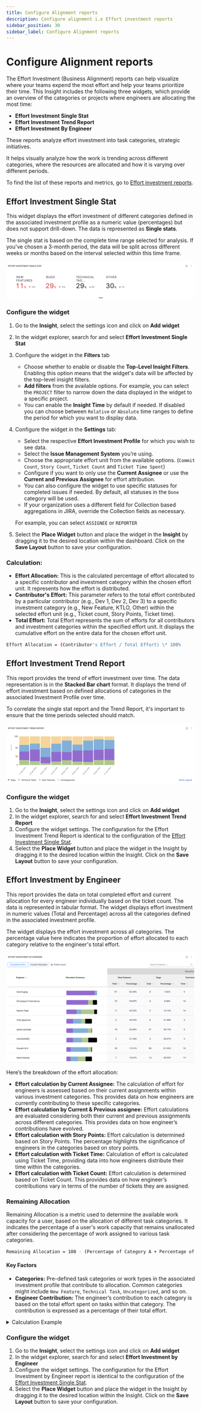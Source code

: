 ```yaml
---
title: Configure Alignment reports
description: Configure alignment i.e Effort investment reports
sidebar_position: 30
sidebar_label: Configure Alignment reports
---
```



# Configure Alignment reports

The Effort Investment (Business Alignment) reports can help visualize where your teams expend the most effort and help your teams prioritize their time. This Insight includes the following three widgets, which provide an overview of the categories or projects where engineers are allocating the most time:

* **Effort Investment Single Stat**
* **Effort Investment Trend Report**
* **Effort Investment By Engineer**

These reports analyze effort investment into task categories, strategic initiatives.

It helps  visually analyze how the work is trending across different categories, where the resources are allocated and how it is varying over different periods.

To find the list of these reports and metrics, go to [Effort investment reports](/docs/software-engineering-insights/sei-metrics-and-reports/alignment-metrics-reports/effort-investment-metrics).

## Effort Investment Single Stat

This widget displays the effort investment of different categories defined in the associated investment profile as a numeric value (percentages) but does not support drill-down. The data is represented as **Single stats**.

The single stat is based on the complete time range selected for analysis. If you've chosen a 3-month period, the data will be split across different weeks or months based on the interval selected within this time frame.

![](./static/ba-single-stat.png)

### Configure the widget

1. Go to the **Insight**, select the settings icon and click on **Add widget**
2. In the widget explorer, search for and select **Effort Investment Single Stat**
3. Configure the widget in the **Filters** tab
   * Choose whether to enable or disable the **Top-Level Insight Filters**. Enabling this option means that the widget's data will be affected by the top-level insight filters.
   * **Add filters** from the available options. For example, you can select the `PROJECT` filter to narrow down the data displayed in the widget to a specific project.
   * You can enable the **Insight Time** by default if needed. If disabled you can choose between `Relative` or `Absolute` time ranges to define the period for which you want to display data.
4. Configure the widget in the **Settings** tab:
   * Select the respective **Effort Investment Profile** for which you wish to see data.
   * Select the **Issue Management System** you’re using.
   * Choose the appropriate effort unit from the available options. (`Commit Count`, `Story Count`, `Ticket Count` and `Ticket Time Spent`)
   * Configure if you want to only use the **Current Assignee** or use the **Current and Previous Assignee** for effort attribution.
   * You can also configure the widget to use specific statuses for completed issues if needed. By default, all statuses in the `Done` category will be used.
   * If your organization uses a different field for Collection based aggregations in JIRA, override the Collection fields as necessary.
   
   For example, you can select `ASSIGNEE` or `REPORTER`

5. Select the **Place Widget** button and place the widget in the **Insight** by dragging it to the desired location within the dashboard. Click on the **Save Layout** button to save your configuration.

### Calculation:

* **Effort Allocation:** This is the calculated percentage of effort allocated to a specific contributor and investment category within the chosen effort unit. It represents how the effort is distributed.
* **Contributor's Effort:** This parameter refers to the total effort contributed by a particular contributor (e.g., Dev 1, Dev 2, Dev 3) to a specific investment category (e.g., New Feature, KTLO, Other) within the selected effort unit (e.g., Ticket count, Story Points, Ticket time).
* **Total Effort:** Total Effort represents the sum of efforts for all contributors and investment categories within the specified effort unit. It displays the cumulative effort on the entire data for the chosen effort unit.

```bash
Effort Allocation = (Contributor's Effort / Total Effort) \* 100%
```

## Effort Investment Trend Report

This report provides the trend of effort investment over time. The data representation is in the **Stacked Bar chart** format. It displays the trend of effort investment based on defined allocations of categories in the associated Investment Profile over time.

To correlate the single stat report and the Trend Report, it's important to ensure that the time periods selected should match.

![](./static/ba-trend.png)

### Configure the widget

1. Go to the **Insight**, select the settings icon and click on **Add widget**
2. In the widget explorer, search for and select **Effort Investment Trend Report**
3. Configure the widget settings. The configuration for the Effort Investment Trend Report is identical to the configuration of the [Effort Investment Single Stat](/docs/software-engineering-insights/sei-metrics-and-reports/alignment-metrics-reports/configure-alignment-reports#effort-investment-single-stat).
4. Select the **Place Widget** button and place the widget in the Insight by dragging it to the desired location within the Insight. Click on the **Save Layout** button to save your configuration.

## Effort Investment by Engineer

This report provides the data on total completed effort and current allocation for every engineer individually based on the ticket count. The data is represented in tabular format. The widget displays effort investment in numeric values (Total and Percentage) across all the categories defined in the associated investment profile.

The widget displays the effort investment across all categories. The percentage value here indicates the proportion of effort allocated to each category relative to the engineer's total effort.

![](./static/ba-by-engineer.png)

Here’s the breakdown of the effort allocation:

* **Effort calculation by Current Assignee:** The calculation of effort for engineers is assessed based on their current assignments within various investment categories. This provides data on how engineers are currently contributing to these specific categories.
* **Effort calculation by Current & Previous assignee:** Effort calculations are evaluated considering both their current and previous assignments across different categories. This provides data on how engineer’s contributions have evolved.
* **Effort calculation with Story Points:** Effort calculation is determined based on Story Points. The percentage highlights the significance of engineers in the categories based on story points.
* **Effort calculation with Ticket Time:** Calculation of effort is calculated using Ticket Time, providing data into how engineers distribute their time within the categories.
* **Effort calculation with Ticket Count:** Effort calculation is determined based on Ticket Count. This provides data on how engineer’s contributions vary in terms of the number of tickets they are assigned.

### Remaining Allocation

Remaining Allocation is a metric used to determine the available work capacity for a user, based on the allocation of different task categories. It indicates the percentage of a user's work capacity that remains unallocated after considering the percentage of work assigned to various task categories.

```bash
Remaining Allocation = 100 - (Percentage of Category A + Percentage of Category B + ... + Percentage of Category N)
```

#### Key Factors

* **Categories:** Pre-defined task categories or work types in the associated investment profile that contribute to allocation. Common categories might include `New Feature`, `Technical Task`, `Uncategorized`, and so on.
* **Engineer Contribution:** The engineer’s contribution to each category is based on the total effort spent on tasks within that category. The contribution is expressed as a percentage of their total effort.

<details>
<summary>Calculation Example</summary>

Let's consider a scenario where a user, User X, is assigned tasks in two categories, `Category A` and `Category B`.

User X has a total of 50 tasks assigned in "Category A" with a total effort of 40 hours.

User X has a total of 20 tasks assigned in "Category B" with a total effort of 10 hours.

Calculation:

Calculate the percentage of User X's contribution to `Category A`: Percentage for `Category A` = (Effort in `Category A` / Total Effort) * 100

In this case, it's (40 / (40 + 10)) * 100 = 80%.

Calculate the percentage of User X's contribution to `Category B`: Percentage for `Category B` = (Effort in `Category B` / Total Effort) * 100

In this case, it's (10 / (40 + 10)) * 100 = 20%.

Calculate Remaining Allocation: Remaining Allocation = 100 - (Percentage of Category A + Percentage of Category B)

Remaining Allocation = 100 - (80% + 20%) = 100 - 100% = 0%

In this example, User X's `Remaining Allocation` is 0%, indicating that their entire work capacity has been allocated across `Category A` and `Category B`. There is no unallocated work capacity.

</details>

### Configure the widget

1. Go to the **Insight**, select the settings icon and click on **Add widget**
2. In the widget explorer, search for and select **Effort Investment by Engineer**
3. Configure the widget settings. The configuration for the Effort Investment by Engineer report is identical to the configuration of the [Effort Investment Single Stat](/docs/software-engineering-insights/sei-metrics-and-reports/alignment-metrics-reports/configure-alignment-reports#effort-investment-single-stat).
4. Select the **Place Widget** button and place the widget in the Insight by dragging it to the desired location within the Insight. Click on the **Save Layout** button to save your configuration.